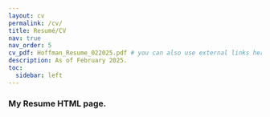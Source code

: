 ```yaml
---
layout: cv
permalink: /cv/
title: Resumé/CV
nav: true
nav_order: 5
cv_pdf: Hoffman_Resume_022025.pdf # you can also use external links here
description: As of February 2025.
toc:
  sidebar: left
---
```


### My Resume HTML page. 